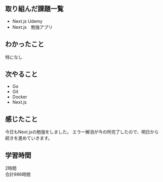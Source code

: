 ## 取り組んだ課題一覧
- Next.js Udemy
- Next.js　勉強アプリ

## わかったこと
特になし

## 次やること
- Go
- Git
- Docker
- Next.js

## 感じたこと
今日もNext.jsの勉強をしました。
エラー解消が今の所完了したので、明日から続きを進めていきます。

## 学習時間
2時間<br />
合計986時間
